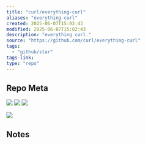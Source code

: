 ```yaml
---
title: "curl/everything-curl"
aliases: "everything-curl"
created: 2025-06-07T15:02:43
modified: 2025-06-07T15:02:43
description: "everything curl."
source: "https://github.com/curl/everything-curl"
tags:
  - "github/star"
tags-link:
type: "repo"
---
```

## Repo Meta

![](https://img.shields.io/github/stars/curl/everything-curl?style=for-the-badge&label=stars) ![](https://img.shields.io/github/repo-size/curl/everything-curl?style=for-the-badge&label=size) ![](https://img.shields.io/github/created-at/curl/everything-curl?style=for-the-badge&label=since)

[![](https://github-readme-stats.vercel.app/api/pin/?username=curl&repo=everything-curl&bg_color=00000000)](https://github.com/curl/everything-curl)

## Notes


